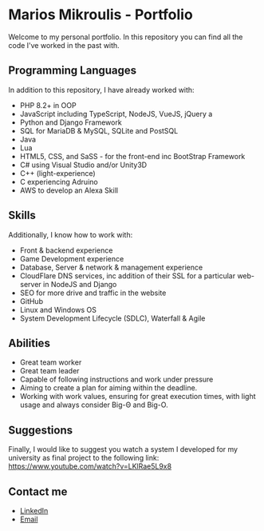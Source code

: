 # Marios Mikroulis - Portfolio
Welcome to my personal portfolio. In this repository you can find all the code I've worked in the past with. 

## Programming Languages
In addition to this repository, I have already worked with:
- PHP 8.2+ in OOP
- JavaScript including TypeScript, NodeJS, VueJS, jQuery a
- Python and Django Framework
- SQL for MariaDB & MySQL, SQLite and PostSQL
- Java
- Lua
- HTML5, CSS, and SaSS - for the front-end inc BootStrap Framework
- C# using Visual Studio and/or Unity3D
- C++ (light-experience)
- C experiencing Adruino
- AWS to develop an Alexa Skill


## Skills
Additionally, I know how to work with:
- Front & backend experience
- Game Development experience
- Database, Server & network & management experience
- CloudFlare DNS services, inc addition of their SSL for a particular web-server in NodeJS and Django
- SEO for more drive and traffic in the website
- GitHub
- Linux and Windows OS
- System Development Lifecycle (SDLC), Waterfall & Agile

## Abilities
- Great team worker
- Great team leader
- Capable of following instructions and work under pressure
- Aiming to create a plan for aiming within the deadline.
- Working with work values, ensuring for great execution times, with light usage and always consider Big-Θ and Big-Ο.

## Suggestions
Finally, I would like to suggest you watch a system I developed for my university as final project to the following link:
https://www.youtube.com/watch?v=LKlRae5L9x8

## Contact me
- [LinkedIn](https://linkedin.mariosmikroulis.com/)
- [Email](mailto:mariosmikroulis@gmail.com)
